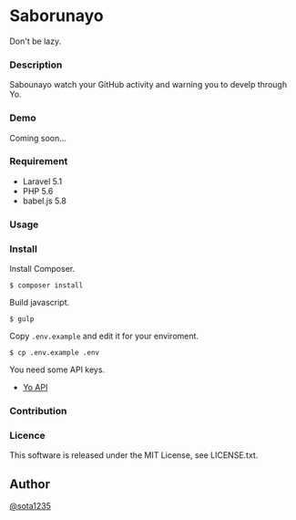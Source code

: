 Saborunayo
====

Don't be lazy.

### Description

Sabounayo watch your GitHub activity and warning you to develp through Yo.

### Demo

Coming soon...

### Requirement

- Laravel 5.1
- PHP 5.6
- babel.js 5.8

### Usage

### Install

Install Composer.

```
$ composer install
```

Build javascript.

```
$ gulp
```

Copy `.env.example` and edit it for your enviroment.

```
$ cp .env.example .env
```

You need some API keys.

- [Yo API](https://dashboard.justyo.co)

### Contribution

### Licence

This software is released under the MIT License, see LICENSE.txt.

## Author

[@sota1235](https://github.com/sota1235)
